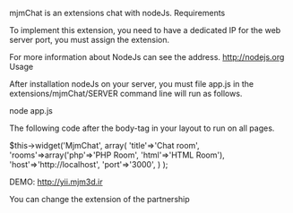 mjmChat is an extensions chat with nodeJs.
Requirements

To implement this extension, you need to have a dedicated IP for the web server port, you must assign the extension.

For more information about NodeJs can see the address. http://nodejs.org
Usage

After installation nodeJs on your server, you must file app.js in the extensions/mjmChat/SERVER command line will run as follows.

node app.js

The following code after the body-tag in your layout to run on all pages.

$this->widget('MjmChat', array(
                'title'=>'Chat room',
                'rooms'=>array('php'=>'PHP Room', 'html'=>'HTML Room'),
                'host'=>'http://localhost',
                'port'=>'3000',
            )
);

DEMO: http://yii.mjm3d.ir

You can change the extension of the partnership
